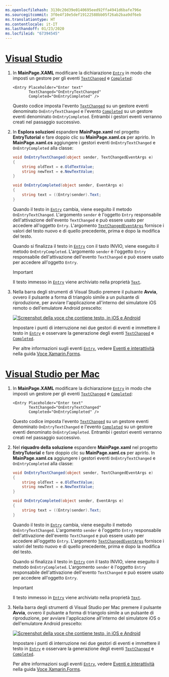 ```yaml
---
ms.openlocfilehash: 3130c20d39e0140695eed92ffa4941d6bafe796e
ms.sourcegitcommit: 3f0e4f10e5def19122588bb05f26ab2baa9df6eb
ms.translationtype: HT
ms.contentlocale: it-IT
ms.lasthandoff: 01/23/2020
ms.locfileid: "67394545"
---
```

# <a name="visual-studiotabvswin"></a>[Visual Studio](#tab/vswin)

1. In **MainPage.XAML** modificare la dichiarazione [`Entry`](xref:Xamarin.Forms.Entry) in modo che imposti un gestore per gli eventi [`TextChanged`](xref:Xamarin.Forms.Entry.TextChanged) e [`Completed`](xref:Xamarin.Forms.Entry.Completed):

    ```xaml
    <Entry Placeholder="Enter text"
           TextChanged="OnEntryTextChanged"
           Completed="OnEntryCompleted" />
    ```

    Questo codice imposta l'evento [`TextChanged`](xref:Xamarin.Forms.Entry.TextChanged) su un gestore eventi denominato `OnEntryTextChanged` e l'evento [`Completed`](xref:Xamarin.Forms.Entry.Completed) su un gestore eventi denominato `OnEntryCompleted`. Entrambi i gestori eventi verranno creati nel passaggio successivo.

1. In **Esplora soluzioni** espandere **MainPage.xaml** nel progetto **EntryTutorial** e fare doppio clic su **MainPage.xaml.cs** per aprirlo. In **MainPage.xaml.cs** aggiungere i gestori eventi `OnEntryTextChanged` e `OnEntryCompleted` alla classe:

    ```csharp
    void OnEntryTextChanged(object sender, TextChangedEventArgs e)
    {
        string oldText = e.OldTextValue;
        string newText = e.NewTextValue;
    }

    void OnEntryCompleted(object sender, EventArgs e)
    {
        string text = ((Entry)sender).Text;
    }
    ```

    Quando il testo in [`Entry`](xref:Xamarin.Forms.Entry) cambia, viene eseguito il metodo `OnEntryTextChanged`. L'argomento `sender` è l'oggetto `Entry` responsabile dell'attivazione dell'evento `TextChanged` e può essere usato per accedere all'oggetto `Entry`. L'argomento [`TextChangedEventArgs`](xref:Xamarin.Forms.TextChangedEventArgs) fornisce i valori del testo nuovo e di quello precedente, prima e dopo la modifica del testo.

    Quando si finalizza il testo in [`Entry`](xref:Xamarin.Forms.Entry) con il tasto INVIO, viene eseguito il metodo `OnEntryCompleted`. L'argomento `sender` è l'oggetto `Entry` responsabile dell'attivazione dell'evento `TextChanged` e può essere usato per accedere all'oggetto `Entry`.

    > [!IMPORTANT]
    > Il testo immesso in [`Entry`](xref:Xamarin.Forms.Entry) viene archiviato nella proprietà [`Text`](xref:Xamarin.Forms.Entry.Text).

1. Nella barra degli strumenti di Visual Studio premere il pulsante **Avvia**, ovvero il pulsante a forma di triangolo simile a un pulsante di riproduzione, per avviare l'applicazione all'interno del simulatore iOS remoto o dell'emulatore Android prescelto:

    [![Screenshot della voce che contiene testo, in iOS e Android](../images/text-changes.png "Voce con testo")](../images/text-changes-large.png#lightbox "Voce con testo")

    Impostare i punti di interruzione nei due gestori di eventi e immettere il testo in [`Entry`](xref:Xamarin.Forms.Entry) e osservare la generazione degli eventi [`TextChanged`](xref:Xamarin.Forms.Entry.TextChanged) e [`Completed`](xref:Xamarin.Forms.Entry.Completed).

    Per altre informazioni sugli eventi [`Entry`](xref:Xamarin.Forms.Entry), vedere [Eventi e interattività](~/xamarin-forms/user-interface/text/entry.md#events-and-interactivity) nella guida [Voce Xamarin.Forms](~/xamarin-forms/user-interface/text/entry.md).

# <a name="visual-studio-for-mactabvsmac"></a>[Visual Studio per Mac](#tab/vsmac)

1. In **MainPage.XAML** modificare la dichiarazione [`Entry`](xref:Xamarin.Forms.Entry) in modo che imposti un gestore per gli eventi [`TextChanged`](xref:Xamarin.Forms.Entry.TextChanged) e [`Completed`](xref:Xamarin.Forms.Entry.Completed):

    ```xaml
    <Entry Placeholder="Enter text"
           TextChanged="OnEntryTextChanged"
           Completed="OnEntryCompleted" />
    ```

    Questo codice imposta l'evento [`TextChanged`](xref:Xamarin.Forms.Entry.TextChanged) su un gestore eventi denominato `OnEntryTextChanged` e l'evento [`Completed`](xref:Xamarin.Forms.Entry.Completed) su un gestore eventi denominato `OnEntryCompleted`. Entrambi i gestori eventi verranno creati nel passaggio successivo.

1. Nel **riquadro della soluzione** espandere **MainPage.xaml** nel progetto **EntryTutorial** e fare doppio clic su **MainPage.xaml.cs** per aprirlo. In **MainPage.xaml.cs** aggiungere i gestori eventi `OnEntryTextChanged` e `OnEntryCompleted` alla classe:

    ```csharp
    void OnEntryTextChanged(object sender, TextChangedEventArgs e)
    {
        string oldText = e.OldTextValue;
        string newText = e.NewTextValue;
    }

    void OnEntryCompleted(object sender, EventArgs e)
    {
        string text = ((Entry)sender).Text;
    }
    ```

    Quando il testo in [`Entry`](xref:Xamarin.Forms.Entry) cambia, viene eseguito il metodo `OnEntryTextChanged`. L'argomento `sender` è l'oggetto `Entry` responsabile dell'attivazione dell'evento `TextChanged` e può essere usato per accedere all'oggetto `Entry`. L'argomento [`TextChangedEventArgs`](xref:Xamarin.Forms.TextChangedEventArgs) fornisce i valori del testo nuovo e di quello precedente, prima e dopo la modifica del testo.

    Quando si finalizza il testo in [`Entry`](xref:Xamarin.Forms.Entry) con il tasto INVIO, viene eseguito il metodo `OnEntryCompleted`. L'argomento `sender` è l'oggetto `Entry` responsabile dell'attivazione dell'evento `TextChanged` e può essere usato per accedere all'oggetto `Entry`.

    > [!IMPORTANT]
    > Il testo immesso in [`Entry`](xref:Xamarin.Forms.Entry) viene archiviato nella proprietà [`Text`](xref:Xamarin.Forms.Entry.Text).

1. Nella barra degli strumenti di Visual Studio per Mac premere il pulsante **Avvia**, ovvero il pulsante a forma di triangolo simile a un pulsante di riproduzione, per avviare l'applicazione all'interno del simulatore iOS o dell'emulatore Android prescelto:

    [![Screenshot della voce che contiene testo, in iOS e Android](../images/text-changes.png "Voce con testo")](../images/text-changes-large.png#lightbox "Voce con testo")

    Impostare i punti di interruzione nei due gestori di eventi e immettere il testo in [`Entry`](xref:Xamarin.Forms.Entry) e osservare la generazione degli eventi [`TextChanged`](xref:Xamarin.Forms.Entry.TextChanged) e [`Completed`](xref:Xamarin.Forms.Entry.Completed).

    Per altre informazioni sugli eventi [`Entry`](xref:Xamarin.Forms.Entry), vedere [Eventi e interattività](~/xamarin-forms/user-interface/text/entry.md#events-and-interactivity) nella guida [Voce Xamarin.Forms](~/xamarin-forms/user-interface/text/entry.md).
